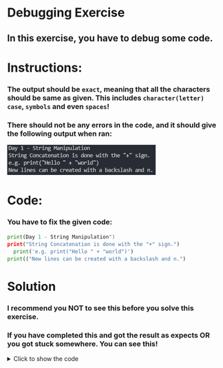 # Debugging Exercise
## In this exercise, you have to debug some code.

# Instructions:
### The output should be `exact`, meaning that all the characters should be same as given. This includes `character(letter) case`, `symbols` and even `spaces`!
### There should not be any errors in the code, and it should give the following output when ran:
![Coding Exericse 2](../assets/coding_exercise_2.png)

# Code:
### You have to fix the given code:
```py
print(Day 1 - String Manipulation")
print("String Concatenation is done with the "+" sign.")
  print('e.g. print("Hello " + "world")')
print(("New lines can be created with a backslash and n.")
```

# Solution
### I recommend you **NOT** to see this before you solve this exercise.
### If you have completed this and got the result as expects **OR** you got stuck somewhere. You can see this!
<details>
    <summary>Click to show the code</summary>

```py
print('Day 1 - String Manipulation')
print('String Concatenation is done with the "+" sign.')
print('e.g. print("Hello " + "world")')
print(("New lines can be created with a backslash and n.")) 
```
</details>